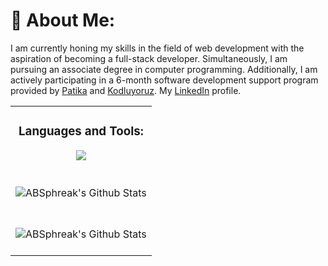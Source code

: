 # 💫 About Me:
I am currently honing my skills in the field of web development with the aspiration of becoming a full-stack developer. Simultaneously, I am pursuing an associate degree in computer programming. Additionally, I am actively participating in a 6-month software development support program provided by [Patika](https://www.patika.dev/tr) and [Kodluyoruz](https://kodluyoruz.org/). My [LinkedIn](https://www.linkedin.com/in/nuricankasikci/) profile.
<table align="center">
<tr>
  <td>
    <h3 align="center">Languages and Tools:</h3>
    <p align="center">
     <a href="#">
      <img src="https://skillicons.dev/icons?i=java,spring,postgres,mysql,mongodb,react,postgres,postman,javascript,git,tailwind" />
     </a>
    </p>
  </td>
</tr>

<tr>
 <td>
  <br>
 <div align="center">

  <img align="center" src="https://github-readme-stats.vercel.app/api?username=can1283&theme=tokyonight&show_icons=true&hide_border=true&count_private=true&text_color=dracula" alt="ABSphreak's Github Stats">
  </div>
<br>
</td>
</tr>
<tr>
<td>
<br>
<div align="center">

<img align="center" src="https://github-readme-stats.vercel.app/api/top-langs/?username=can1283&theme=tokyonight&show_icons=true&hide_border=true&layout=compact" alt="ABSphreak's Github Stats">
</div>
<br>
</td>
</tr>
</table>
